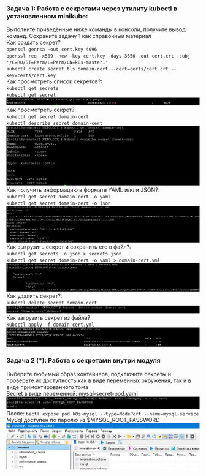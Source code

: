 ### Задача 1: Работа с секретами через утилиту kubectl в установленном minikube: </br>
Выполните приведённые ниже команды в консоли, получите вывод команд. Сохраните задачу 1 как справочный материал </br>
Как создать секрет? </br>
`openssl genrsa -out cert.key 4096` </br>
`openssl req -x509 -new -key cert.key -days 3650 -out cert.crt -subj '/C=RU/ST=Perm/L=Perm/CN=k8s-master1'` </br>
`kubectl create secret tls domain-cert --cert=certs/cert.crt --key=certs/cert.key` </br>
Как просмотреть список секретов?: </br>
`kubectl get secrets` </br>
`kubectl get secret` </br>
![Kuber_get_secrets](https://github.com/murzinvit/screen/blob/b8f6e007bf90a45e56ddc56f63fbdf0dfa0621d4/Kuber_get_secrets.jpg) </br>
Как просмотреть секрет?: </br>
`kubectl get secret domain-cert` </br>
`kubectl describe secret domain-cert` </br>
![Kuber_get_secrets](https://github.com/murzinvit/screen/blob/617ab181d0afe34c74b66d9cea246dc94d1fafe2/Kuber_describe_secret_.jpg) </br>
Как получить информацию в формате YAML и/или JSON?: </br>
`kubectl get secret domain-cert -o yaml` </br>
`kubectl get secret domain-cert -o json` </br>
![get_secret_yaml](https://github.com/murzinvit/screen/blob/99de1e865194e26874a64e217c87236125e7e7c2/Kuber_get_secret_yaml.jpg) </br>
Как выгрузить секрет и сохранить его в файл?: </br>
`kubectl get secrets -o json > secrets.json` </br>
`kubectl get secret domain-cert -o yaml > domain-cert.yml` </br>
![upload_secrets_yam](https://github.com/murzinvit/screen/blob/cc7ed18274f1f06e8c60f70fb5d10d8ced11c2c2/Kuber_upload_secrets_yaml.jpg) </br>
Как удалить секрет?: </br>
`kubectl delete secret domain-cert` </br>
![delete_secrets](https://github.com/murzinvit/screen/blob/08111ed4dd0616d6fdc7b95e0956508af8ea5add/Kuber_delete_secrets.jpg) </br>
Как загрузить секрет из файла?: </br>
`kubectl apply -f domain-cert.yml` </br>
![secret_from_file](https://github.com/murzinvit/screen/blob/5ce359cc14789b517c72ef74024ffe88629d0276/Kuber_upload_secret_from_file.jpg) </br>

### Задача 2 (*): Работа с секретами внутри модуля </br>
Выберите любимый образ контейнера, подключите секреты и проверьте их доступность как в виде переменных окружения, так и в виде примонтированного тома </br>
Secret в виде переменной: [mysql-secret-pod.yaml](https://github.com/murzinvit/14.1_create_using_secrets/blob/9025339498fbd8fb0f2eee9579eb2d5054ed5731/mysql-secret-pod.yaml) </br>
![echo_paas_mysql](https://github.com/murzinvit/screen_1/blob/f7d1c5c70094fc4a1b7c0e15c95f87f193329333/Kuber_echo_paas_mysql.jpg) </br>
После: `bectl expose pod k8s-mysql --type=NodePort --name=mysql-service` </br>
MySql доступен по паролю из $MYSQL_ROOT_PASSWORD </br>
![opn_in_heidi](https://github.com/murzinvit/screen_1/blob/2a5d6c786b15f00ed29f808f3392ed3d6ba35620/Kuber_opn_in_heidi.jpg) </br>
